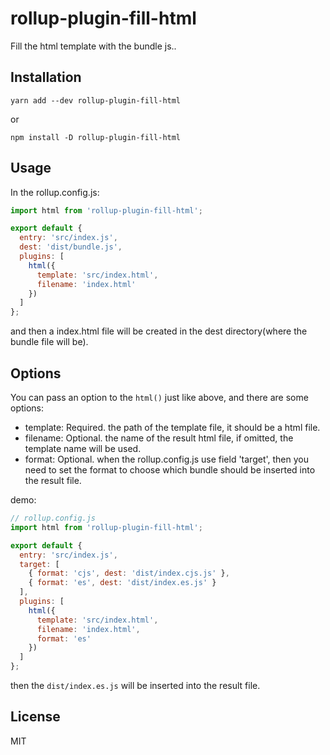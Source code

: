 # rollup-plugin-fill-html

Fill the html template with the bundle js..

## Installation

    yarn add --dev rollup-plugin-fill-html
    
or 

    npm install -D rollup-plugin-fill-html
    
## Usage

In the rollup.config.js:

```JavaScript
import html from 'rollup-plugin-fill-html';

export default {
  entry: 'src/index.js',
  dest: 'dist/bundle.js',
  plugins: [
    html({
      template: 'src/index.html',
      filename: 'index.html'
    })
  ]
};
```
and then a index.html file will be created in the dest directory(where the bundle file will be).

## Options

You can pass an option to the `html()` just like above, and there are some options:

- template: Required. the path of the template file, it should be a html file.
- filename: Optional. the name of the result html file, if omitted, the template name will be used.
- format: Optional. when the rollup.config.js use field 'target', then you need to set the format to choose which bundle should be inserted into the result file.

demo:

```JavaScript
// rollup.config.js
import html from 'rollup-plugin-fill-html';

export default {
  entry: 'src/index.js',
  target: [
    { format: 'cjs', dest: 'dist/index.cjs.js' },
    { format: 'es', dest: 'dist/index.es.js' }
  ],
  plugins: [
    html({
      template: 'src/index.html',
      filename: 'index.html',
      format: 'es'
    })
  ]
};
```

then the `dist/index.es.js` will be inserted into the result file.

## License

MIT

